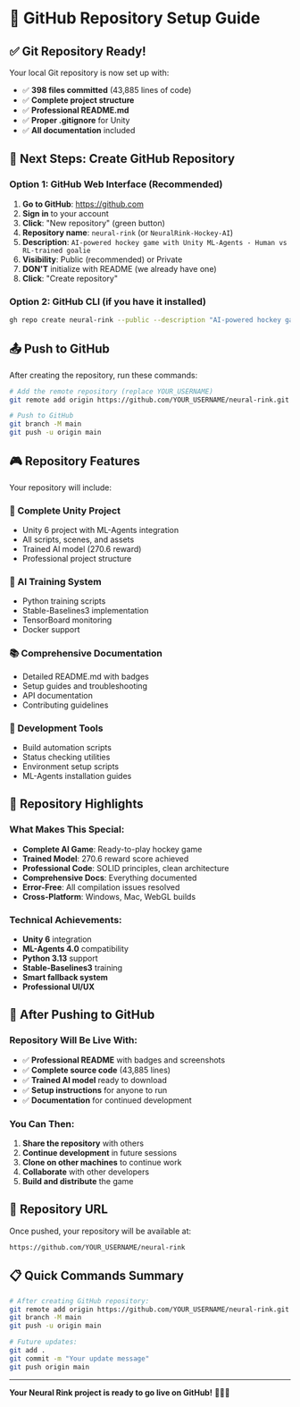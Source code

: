 # 🚀 GitHub Repository Setup Guide

## **✅ Git Repository Ready!**

Your local Git repository is now set up with:
- ✅ **398 files committed** (43,885 lines of code)
- ✅ **Complete project structure** 
- ✅ **Professional README.md**
- ✅ **Proper .gitignore** for Unity
- ✅ **All documentation** included

## **🎯 Next Steps: Create GitHub Repository**

### **Option 1: GitHub Web Interface (Recommended)**

1. **Go to GitHub**: https://github.com
2. **Sign in** to your account
3. **Click**: "New repository" (green button)
4. **Repository name**: `neural-rink` (or `NeuralRink-Hockey-AI`)
5. **Description**: `AI-powered hockey game with Unity ML-Agents - Human vs RL-trained goalie`
6. **Visibility**: Public (recommended) or Private
7. **DON'T** initialize with README (we already have one)
8. **Click**: "Create repository"

### **Option 2: GitHub CLI (if you have it installed)**
```bash
gh repo create neural-rink --public --description "AI-powered hockey game with Unity ML-Agents"
```

## **📤 Push to GitHub**

After creating the repository, run these commands:

```bash
# Add the remote repository (replace YOUR_USERNAME)
git remote add origin https://github.com/YOUR_USERNAME/neural-rink.git

# Push to GitHub
git branch -M main
git push -u origin main
```

## **🎮 Repository Features**

Your repository will include:

### **📁 Complete Unity Project**
- Unity 6 project with ML-Agents integration
- All scripts, scenes, and assets
- Trained AI model (270.6 reward)
- Professional project structure

### **🤖 AI Training System**
- Python training scripts
- Stable-Baselines3 implementation
- TensorBoard monitoring
- Docker support

### **📚 Comprehensive Documentation**
- Detailed README.md with badges
- Setup guides and troubleshooting
- API documentation
- Contributing guidelines

### **🔧 Development Tools**
- Build automation scripts
- Status checking utilities
- Environment setup scripts
- ML-Agents installation guides

## **🌟 Repository Highlights**

### **What Makes This Special:**
- **Complete AI Game**: Ready-to-play hockey game
- **Trained Model**: 270.6 reward score achieved
- **Professional Code**: SOLID principles, clean architecture
- **Comprehensive Docs**: Everything documented
- **Error-Free**: All compilation issues resolved
- **Cross-Platform**: Windows, Mac, WebGL builds

### **Technical Achievements:**
- **Unity 6** integration
- **ML-Agents 4.0** compatibility
- **Python 3.13** support
- **Stable-Baselines3** training
- **Smart fallback system**
- **Professional UI/UX**

## **🎯 After Pushing to GitHub**

### **Repository Will Be Live With:**
- ✅ **Professional README** with badges and screenshots
- ✅ **Complete source code** (43,885 lines)
- ✅ **Trained AI model** ready to download
- ✅ **Setup instructions** for anyone to run
- ✅ **Documentation** for continued development

### **You Can Then:**
1. **Share the repository** with others
2. **Continue development** in future sessions
3. **Clone on other machines** to continue work
4. **Collaborate** with other developers
5. **Build and distribute** the game

## **🔗 Repository URL**

Once pushed, your repository will be available at:
```
https://github.com/YOUR_USERNAME/neural-rink
```

## **📋 Quick Commands Summary**

```bash
# After creating GitHub repository:
git remote add origin https://github.com/YOUR_USERNAME/neural-rink.git
git branch -M main
git push -u origin main

# Future updates:
git add .
git commit -m "Your update message"
git push origin main
```

---

**Your Neural Rink project is ready to go live on GitHub!** 🏒🚀✨
